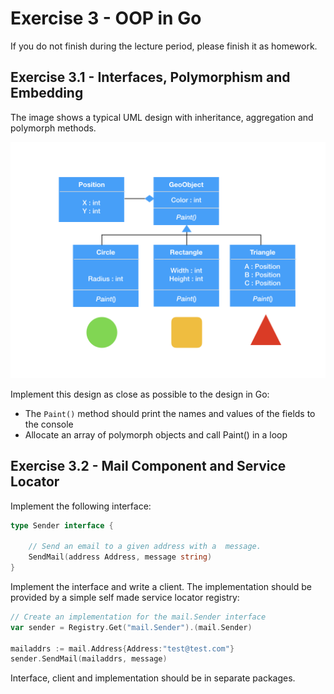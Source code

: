 # Exercise 3 - OOP in Go

If you do not finish during the lecture period, please finish it as homework.

## Exercise 3.1 - Interfaces, Polymorphism and Embedding

The image shows a typical UML design with inheritance, aggregation and polymorph methods.

![oo](../img/03-exercise.png "A typical OO design")

Implement this design as close as possible to the design in Go:

- The `Paint()` method should print the names and values of the fields to the console
- Allocate an array of polymorph objects and call Paint() in a loop

## Exercise 3.2 - Mail Component and Service Locator

Implement the following interface:

```go
type Sender interface {

    // Send an email to a given address with a  message.
    SendMail(address Address, message string)
}
```

Implement the interface and write a client. The implementation should be provided by
a simple self made service locator registry:

```go
// Create an implementation for the mail.Sender interface
var sender = Registry.Get("mail.Sender").(mail.Sender)

mailaddrs := mail.Address{Address:"test@test.com"}
sender.SendMail(mailaddrs, message)
```

Interface, client and implementation should be in separate packages.
